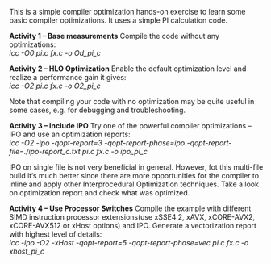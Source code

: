 This is a simple compiler optimization hands-on exercise to learn some basic compiler optimizations. It uses a simple PI calculation code.

<b>Activity 1 – Base measurements</b>
Compile the code without any optimizations:<br>
<i>icc -O0 pi.c fx.c -o Od_pi_c</i>

<b>Activity 2 – HLO Optimization</b>
Enable the default optimization level and realize a performance gain it gives:<br>
<i>icc -O2 pi.c fx.c -o O2_pi_c</i>

Note that compiling your code with no optimization may be quite useful in some cases, e.g. for debugging and troubleshooting.

<b>Activity 3 – Include IPO</b>
Try one of the powerful compiler optimizations – IPO and use an optimization reports:<br>
<i>icc -O2 -ipo -qopt-report=3 -qopt-report-phase=ipo -qopt-report-file=./ipo-report_c.txt pi.c fx.c -o ipo_pi_c</i>

IPO on single file is not very beneficial in general. However, fot this multi-file build it‘s much better since
there are more opportunities for the compiler to inline and apply other Interprocedural Optimization
techniques. Take a look on optimization report and check what was optimized.

<b>Activity 4 – Use Processor Switches</b>
Compile the example with different SIMD instruction processor extensions(use xSSE4.2, xAVX, xCORE-AVX2, xCORE-AVX512 or xHost options) and IPO. Generate a vectorization report with highest level of details:<br>
<i>icc -ipo -O2 -xHost -qopt-report=5 -qopt-report-phase=vec pi.c fx.c -o xhost_pi_c</i>
